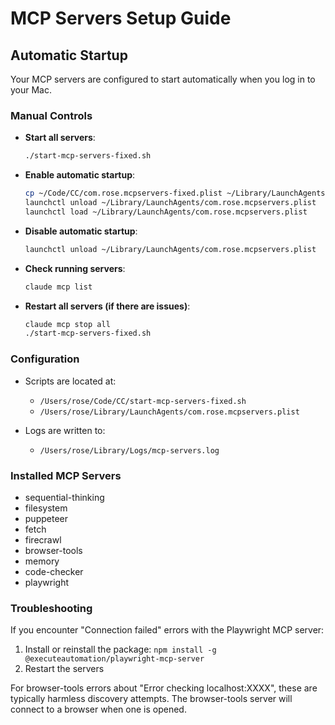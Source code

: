# MCP Servers Setup Guide

## Automatic Startup

Your MCP servers are configured to start automatically when you log in to your Mac.

### Manual Controls

- **Start all servers**: 
  ```bash
  ./start-mcp-servers-fixed.sh
  ```

- **Enable automatic startup**:
  ```bash
  cp ~/Code/CC/com.rose.mcpservers-fixed.plist ~/Library/LaunchAgents/com.rose.mcpservers.plist
  launchctl unload ~/Library/LaunchAgents/com.rose.mcpservers.plist
  launchctl load ~/Library/LaunchAgents/com.rose.mcpservers.plist
  ```

- **Disable automatic startup**:
  ```bash
  launchctl unload ~/Library/LaunchAgents/com.rose.mcpservers.plist
  ```

- **Check running servers**:
  ```bash
  claude mcp list
  ```

- **Restart all servers (if there are issues)**:
  ```bash
  claude mcp stop all
  ./start-mcp-servers-fixed.sh
  ```

### Configuration

- Scripts are located at: 
  - `/Users/rose/Code/CC/start-mcp-servers-fixed.sh`
  - `/Users/rose/Library/LaunchAgents/com.rose.mcpservers.plist`

- Logs are written to:
  - `/Users/rose/Library/Logs/mcp-servers.log`

### Installed MCP Servers

- sequential-thinking
- filesystem
- puppeteer
- fetch
- firecrawl
- browser-tools
- memory
- code-checker
- playwright

### Troubleshooting

If you encounter "Connection failed" errors with the Playwright MCP server:
1. Install or reinstall the package: `npm install -g @executeautomation/playwright-mcp-server`
2. Restart the servers

For browser-tools errors about "Error checking localhost:XXXX", these are typically harmless discovery attempts. The browser-tools server will connect to a browser when one is opened.